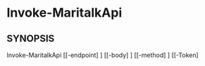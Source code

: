 ﻿---
external help file: powershai-help.xml
schema: 2.0.0
powershai: true
---

# Invoke-MaritalkApi

## SYNOPSIS <!--!= @#Synop !-->
Invoke-MaritalkApi [[-endpoint] <Object>] [[-body] <Object>] [[-method] <Object>] [[-Token] <Object>] [[-StreamCallback] <Object>] [-OpenAI] [<CommonParameters>]

## SYNTAX <!--!= @#Syntax !-->

```
Invoke-MaritalkApi [<CommonParameters>]
```

## PARAMETERS <!--!= @#Params !-->

### -OpenAI
Parameter Set: (All)
Type: switch
Aliases:
Accepted Values:
Required: false
Position: Named
Default Value:
Accept pipeline input: false
Accept wildcard characters:

```yml
Parameter Set: (All)
Type: 
Aliases: 
Accepted Values: 
Required: false
Position: named
Default Value: None
Accept pipeline input: false
Accept wildcard characters: false
```

### -StreamCallback
Parameter Set: (All)
Type: Object
Aliases:
Accepted Values:
Required: false
Position: 4
Default Value:
Accept pipeline input: false
Accept wildcard characters:

```yml
Parameter Set: (All)
Type: 
Aliases: 
Accepted Values: 
Required: false
Position: named
Default Value: None
Accept pipeline input: false
Accept wildcard characters: false
```

### -Token
Parameter Set: (All)
Type: Object
Aliases:
Accepted Values:
Required: false
Position: 3
Default Value:
Accept pipeline input: false
Accept wildcard characters:

```yml
Parameter Set: (All)
Type: 
Aliases: 
Accepted Values: 
Required: false
Position: named
Default Value: None
Accept pipeline input: false
Accept wildcard characters: false
```

### -body
Parameter Set: (All)
Type: Object
Aliases:
Accepted Values:
Required: false
Position: 1
Default Value:
Accept pipeline input: false
Accept wildcard characters:

```yml
Parameter Set: (All)
Type: 
Aliases: 
Accepted Values: 
Required: false
Position: named
Default Value: None
Accept pipeline input: false
Accept wildcard characters: false
```

### -endpoint
Parameter Set: (All)
Type: Object
Aliases:
Accepted Values:
Required: false
Position: 0
Default Value:
Accept pipeline input: false
Accept wildcard characters:

```yml
Parameter Set: (All)
Type: 
Aliases: 
Accepted Values: 
Required: false
Position: named
Default Value: None
Accept pipeline input: false
Accept wildcard characters: false
```

### -method
Parameter Set: (All)
Type: Object
Aliases:
Accepted Values:
Required: false
Position: 2
Default Value:
Accept pipeline input: false
Accept wildcard characters:

```yml
Parameter Set: (All)
Type: 
Aliases: 
Accepted Values: 
Required: false
Position: named
Default Value: None
Accept pipeline input: false
Accept wildcard characters: false
```


<!--PowershaiAiDocBlockStart-->
_Traduit automatiquement en utilisant PowershAI et IA._
<!--PowershaiAiDocBlockEnd-->
